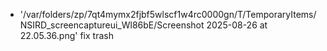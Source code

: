 - '/var/folders/zp/7qt4mymx2fjbf5wlscf1w4rc0000gn/T/TemporaryItems/NSIRD_screencaptureui_Wl86bE/Screenshot 2025-08-26 at 22.05.36.png' fix trash